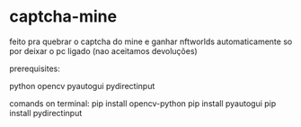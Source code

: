 # captcha-mine

feito pra quebrar o captcha do mine e ganhar nftworlds automaticamente so por deixar o pc ligado
(nao aceitamos devoluções)

prerequisites:

python
opencv
pyautogui
pydirectinput

comands on terminal:
pip install opencv-python
pip install pyautogui
pip install pydirectinput
